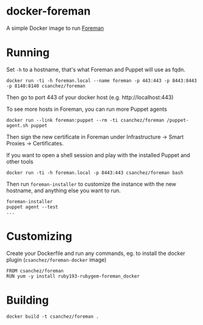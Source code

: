 docker-foreman
==============

A simple Docker image to run [Foreman](http://theforeman.org/)


# Running

Set `-h` to a hostname, that's what Foreman and Puppet will use as fqdn.

    docker run -ti -h foreman.local --name foreman -p 443:443 -p 8443:8443 -p 8140:8140 csanchez/foreman

Then go to port 443 of your docker host (e.g. http://localhost:443)

To see more hosts in Foreman, you can run more Puppet agents

    docker run --link foreman:puppet --rm -ti csanchez/foreman /puppet-agent.sh puppet

Then sign the new certificate in Foreman under Infrastructure -> Smart Proxies -> Certificates.


If you want to open a shell session and play with the installed Puppet and other tools

    docker run -ti -h foreman.local -p 8443:443 csanchez/foreman bash

Then run `foreman-installer` to customize the instance with the new hostname,
and anything else you want to run.

    foreman-installer
    puppet agent --test
    ...


# Customizing

Create your Dockerfile and run any commands, eg. to install the docker plugin (`csanchez/foreman-docker` image)

    FROM csanchez/foreman
    RUN yum -y install ruby193-rubygem-foreman_docker

# Building

    docker build -t csanchez/foreman .
